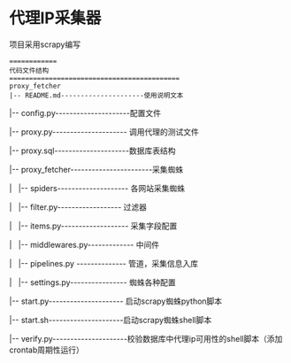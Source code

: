 # 代理IP采集器

项目采用scrapy编写

    ============
    代码文件结构
    ===========================================
    proxy_fetcher
    |-- README.md---------------------使用说明文本

|-- config.py---------------------配置文件

|-- proxy.py--------------------- 调用代理的测试文件

|-- proxy.sql---------------------数据库表结构

|-- proxy_fetcher-----------------------采集蜘蛛

|   |-- spiders-------------------- 各网站采集蜘蛛

|   |-- filter.py------------------ 过滤器

|   |-- items.py------------------- 采集字段配置

|   |-- middlewares.py------------- 中间件

|   |-- pipelines.py -------------- 管道，采集信息入库

|   |-- settings.py---------------- 蜘蛛各种配置

|-- start.py--------------------- 启动scrapy蜘蛛python脚本

|-- start.sh---------------------启动scrapy蜘蛛shell脚本

|-- verify.py---------------------校验数据库中代理ip可用性的shell脚本（添加crontab周期性运行）
